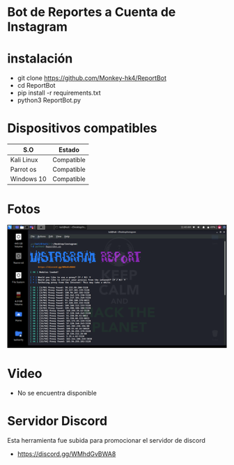 # Bot de Reportes a Cuenta de Instagram

# instalación
- git clone https://github.com/Monkey-hk4/ReportBot
- cd ReportBot
- pip install -r requirements.txt
- python3 ReportBot.py

# Dispositivos compatibles
 |     S.O      |   Estado      |
|--------------|---------------| 
| Kali Linux   | Compatible    |
| Parrot os    | Compatible    |
| Windows 10   | Compatible    |

# Fotos 
![sh](https://github.com/Monkey-hk4/ReportBot/blob/main/Screenshot_2021-02-16_11_40_41.png)

# Video
- No se encuentra disponible

# Servidor Discord 
Esta herramienta fue subida para promocionar el servidor de discord 
- https://discord.gg/WMhdGvBWA8


